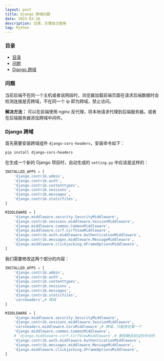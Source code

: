 ```yaml
---
layout: post
title: Django 跨域问题
date: 2023-03-26
description: 记录，方便自己使用
tag: Python
---
```


### 目录
- [目录](#目录)
- [问题](#问题)
- [Django 跨域](#django-跨域)

### 问题
当前后端不在同一个主机或者说网段时，浏览器加载前端页面在请求后端数据时会检测连接是否跨域，不在同一个 ip 即为跨域，禁止访问。

**解决方法：** 可以在前端使用 nginx 反代理，将本地请求代理到后端服务器。或者在后端服务器添加跨域中间件。

### Django 跨域
首先需要安装跨域组件 `django-cors-headers`，安装命令如下：
```bash
pip install django-cors-headers
```

在生成一个新的 Django 项目时，自动生成的 `setting.py` 中应该是这样的：
```py
INSTALLED_APPS = [
    'django.contrib.admin',
    'django.contrib.auth',
    'django.contrib.contenttypes',
    'django.contrib.sessions',
    'django.contrib.messages',
    'django.contrib.staticfiles',
]

MIDDLEWARE = [
    'django.middleware.security.SecurityMiddleware',
    'django.contrib.sessions.middleware.SessionMiddleware',
    'django.middleware.common.CommonMiddleware',
    'django.middleware.csrf.CsrfViewMiddleware',
    'django.contrib.auth.middleware.AuthenticationMiddleware',
    'django.contrib.messages.middleware.MessageMiddleware',
    'django.middleware.clickjacking.XFrameOptionsMiddleware',
]
```

我们需要修改这两个部分的内容：
```py
INSTALLED_APPS = [
    'django.contrib.admin',
    'django.contrib.auth',
    'django.contrib.contenttypes',
    'django.contrib.sessions',
    'django.contrib.messages',
    'django.contrib.staticfiles',
    'corsheaders',# 跨域
]

MIDDLEWARE = [
    'django.middleware.security.SecurityMiddleware',
    'django.contrib.sessions.middleware.SessionMiddleware',
    'corsheaders.middleware.CorsMiddleware',# 跨域，只能放在第一个
    'django.middleware.common.CommonMiddleware',
    # 'django.middleware.csrf.CsrfViewMiddleware',# 删除静态验证的中间件
    'django.contrib.auth.middleware.AuthenticationMiddleware',
    'django.contrib.messages.middleware.MessageMiddleware',
    'django.middleware.clickjacking.XFrameOptionsMiddleware',
]
```